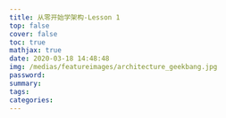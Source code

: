 ```yaml
---
title: 从零开始学架构-Lesson 1
top: false
cover: false
toc: true
mathjax: true
date: 2020-03-18 14:48:48
img: /medias/featureimages/architecture_geekbang.jpg
password:
summary:
tags:
categories:
---
```

